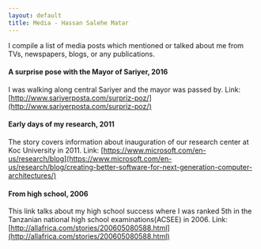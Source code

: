 ```yaml
---
layout: default
title: Media - Hassan Salehe Matar
---
```


I compile a list of media posts which mentioned or talked about me from TVs, newspapers, blogs,
or any publications.

#### A surprise pose with the Mayor of Sariyer, 2016
I was walking along central Sariyer and the mayor was passed by. Link: [http://www.sariyerposta.com/surpriz-poz/](http://www.sariyerposta.com/surpriz-poz/)


#### Early days of my research, 2011
The story covers information about inauguration of our research center at Koc University in 2011. Link: [https://www.microsoft.com/en-us/research/blog](https://www.microsoft.com/en-us/research/blog/creating-better-software-for-next-generation-computer-architectures/)


#### From high school, 2006
This link talks about my high school success where I was ranked 5th in
the Tanzanian national high school examinations(ACSEE) in 2006.
Link: [http://allafrica.com/stories/200605080588.html](http://allafrica.com/stories/200605080588.html)

